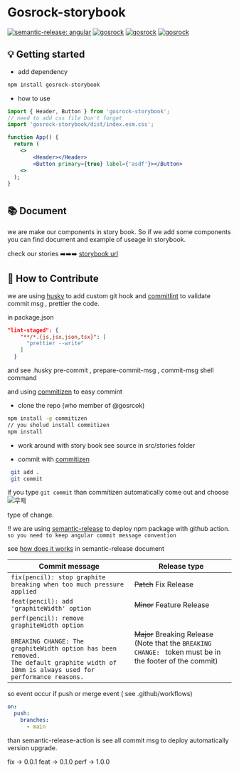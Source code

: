 # Gosrock-storybook

[![semantic-release: angular](https://img.shields.io/badge/semantic--release-angular-e10079?logo=semantic-release&style=flat-square)](https://github.com/semantic-release/semantic-release) [![gosrock](https://img.shields.io/github/workflow/status/Gosrock/Gosrock-storybook/Rollup%20React%20Component%20NPM%20Package/main?style=flat-square)](https://github.com/Gosrock/Gosrock-storybook/actions/workflows/npm-publish.yml) [![gosrock](https://img.shields.io/npm/v/gosrock-storybook?color=green&style=flat-square)](https://www.npmjs.com/package/gosrock-storybook) [![gosrock](https://img.shields.io/npm/l/gosrock-storybook?style=flat-square)](https://github.com/Gosrock/Gosrock-storybook/blob/main/LICENSE)

## :bulb: Getting started

- add dependency

```sh
npm install gosrock-storybook
```

- how to use

```jsx
import { Header, Button } from 'gosrock-storybook';
// need to add css file Don't forget
import 'gosrock-storybook/dist/index.esm.css';

function App() {
  return (
    <>
        <Header></Header>
        <Button primary={true} label={'asdf'}></Button>
    <>
  );
}
```

#

## :books: Document

we are make our components in story book. So if we add some components you can find document and example of useage in storybook.

check our stories
:arrow_right::arrow_right::arrow_right:
[storybook url](https://gosrock.github.io/Gosrock-storybook/)

## :full_moon_with_face: How to Contribute

we are using [husky](https://github.com/typicode/husky) to add custom git hook and [commitlint](https://github.com/conventional-changelog/commitlint) to validate commit msg , prettier the code.

in package.json

```json
"lint-staged": {
    "**/*.{js,jsx,json,tsx}": [
      "prettier --write"
    ]
  }
```

and see .husky pre-commit , prepare-commit-msg , commit-msg shell command

and using [commitizen](https://github.com/commitizen/cz-cli) to easy commint

- clone the repo (who member of @gosrcok)

```sh
npm install -g commitizen
// you sholud install commitizen
npm install
```

- work around with story book
  see source in src/stories folder

- commit with [commitizen](https://github.com/commitizen/cz-cli)

```sh
 git add .
 git commit
```

if you type `git commit` than commitizen automatically come out and choose
![무제](https://user-images.githubusercontent.com/13329304/149973077-afe241d3-e9d7-4c9a-9864-0518dc64769c.jpg)

type of change.

:bangbang: we are using [semantic-release](https://github.com/semantic-release/semantic-release) to deploy npm package with github action.
`so you need to keep angular commit message convention`

see [how does it works](https://github.com/semantic-release/semantic-release/blob/master/README.md#how-does-it-work) in semantic-release document

| Commit message                                                                                                                                                                                   | Release type                                                                                                    |
| ------------------------------------------------------------------------------------------------------------------------------------------------------------------------------------------------ | --------------------------------------------------------------------------------------------------------------- |
| `fix(pencil): stop graphite breaking when too much pressure applied`                                                                                                                             | ~~Patch~~ Fix Release                                                                                           |
| `feat(pencil): add 'graphiteWidth' option`                                                                                                                                                       | ~~Minor~~ Feature Release                                                                                       |
| `perf(pencil): remove graphiteWidth option`<br><br>`BREAKING CHANGE: The graphiteWidth option has been removed.`<br>`The default graphite width of 10mm is always used for performance reasons.` | ~~Major~~ Breaking Release <br /> (Note that the `BREAKING CHANGE: ` token must be in the footer of the commit) |

so event occur if push or merge event ( see .github/workflows)

```yml
on:
  push:
    branches:
      - main
```

than semantic-release-action is see all commit msg to deploy automatically version upgrade.

fix -> 0.0.1
feat -> 0.1.0
perf -> 1.0.0

